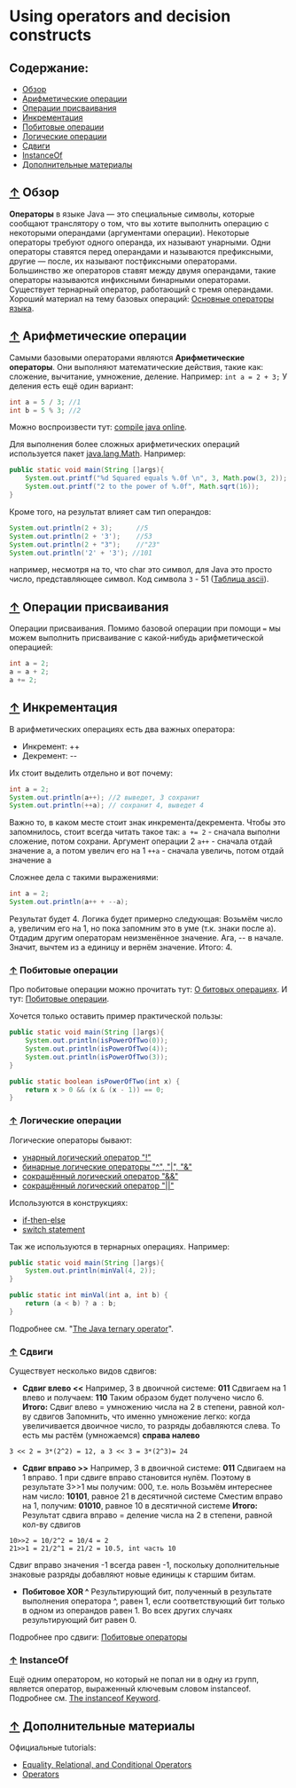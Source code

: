 # <a name="Home"></a> Using operators and decision constructs

## Содержание:
- [Обзор](#Overview)
- [Арифметические операции](#ArithmeticOperators)
- [Операции присваивания](#AssignmentOperators)
- [Инкрементация](#Incrementation)
- [Побитовые операции](#BitwiseOperators)
- [Логические операции](#LogicalOperators)
- [Сдвиги](#Shifts)
- [InstanceOf](#InstanceOf)
- [Дополнительные материалы](#Resources)

## [↑](#Home) <a name="Overview"></a> Обзор
**Операторы** в языке Java — это специальные символы, которые сообщают транслятору о том, что вы хотите выполнить операцию с некоторыми операндами (аргументами операции).
Некоторые операторы требуют одного операнда, их называют унарными. Одни операторы ставятся перед операндами и называются префиксными, другие — после, их называют постфиксными операторами.
Большинство же операторов ставят между двумя операндами, такие операторы называются инфиксными бинарными операторами.
Существует тернарный оператор, работающий с тремя операндами.
Хороший материал на тему базовых операций: [Основные операторы языка](http://proglang.su/java/operators).

## [↑](#Home) <a name="ArithmeticOperators"></a> Арифметические операции
Самыми базовыми операторами являются **Арифметические операторы**. Они выполняют математические действия, такие как: сложение, вычитание, умножение, деление.
Например: ```int a = 2 + 3;```
У деления есть ещё один вариант:
```java
int a = 5 / 3; //1
int b = 5 % 3; //2
```
Можно воспроизвести тут: [compile java online](https://www.tutorialspoint.com/compile_java_online.php).

Для выполнения более сложных арифметических операций используется пакет [java.lang.Math](https://docs.oracle.com/javase/8/docs/api/java/lang/Math.html).
Например:
```java
public static void main(String []args){
	System.out.printf("%d Squared equals %.0f \n", 3, Math.pow(3, 2));
	System.out.printf("2 to the power of %.0f", Math.sqrt(16));
}
```
Кроме того, на результат влияет сам тип операндов:
```java
System.out.println(2 + 3);      //5
System.out.println(2 + '3');    //53
System.out.println(2 + "3");    //"23"
System.out.println('2' + '3'); //101
```
например, несмотря на то, что char это символ, для Java это просто число, представляющее символ. Код символа `3` - 51 ([Таблица ascii](http://www.asciitable.com/)).

## [↑](#Home) <a name="AssignmentOperators"></a> Операции присваивания
Операции присваивания. Помимо базовой операции при помощи ``=`` мы можем выполнить присваивание с какой-нибудь арифметической операцией:
```java
int a = 2;
a = a + 2;
a += 2;
```

## [↑](#Home) <a name="Incrementation"></a> Инкрементация
В арифметических операциях есть два важных оператора:
- Инкремент: ++
- Декремент: --

Их стоит выделить отдельно и вот почему:
```java
int a = 2;
System.out.println(a++); //2 выведет, 3 сохранит
System.out.println(++a); // сохранит 4, выведет 4
```
Важно то, в каком месте стоит знак инкремента/декремента.
Чтобы это запомнилось, стоит всегда читать такое так:
`` a += 2 `` - сначала выполни сложение, потом сохрани. Аргумент операции 2
`` a++ `` - сначала отдай значение a, а потом увелич его на 1
`` ++a `` - сначала увеличь, потом отдай значение a

Сложнее дела с такими выражениями:
```java
int a = 2;
System.out.println(a++ + --a);
```
Результат будет 4. Логика будет примерно следующая:
Возьмём число a, увеличим его на 1, но пока запомним это в уме (т.к. знаки после a). Отдадим другим операторам неизменённое значение. Ага, -- в начале. Значит, вычтем из a единицу и вернём значение. Итого: 4.

### [↑](#Home) <a name="BitwiseOperators"></a> Побитовые операции
Про побитовые операции можно прочитать тут: [О битовых операциях](https://tproger.ru/translations/bitwise-operations/).
И тут: [Побитовые операции](https://neerc.ifmo.ru/wiki/index.php?title=%D0%9F%D0%BE%D0%B1%D0%B8%D1%82%D0%BE%D0%B2%D1%8B%D0%B5_%D0%BE%D0%BF%D0%B5%D1%80%D0%B0%D1%86%D0%B8%D0%B8).

Хочется только оставить пример практической пользы:
```java
public static void main(String []args){
	System.out.println(isPowerOfTwo(0));
	System.out.println(isPowerOfTwo(4));
	System.out.println(isPowerOfTwo(3));
}

public static boolean isPowerOfTwo(int x) {
	return x > 0 && (x & (x - 1)) == 0;
}
```

### [↑](#Home) <a name="LogicalOperators"></a> Логические операции
Логические операторы бывают:
- [унарный логический оператор "!"](http://docs.oracle.com/javase/specs/jls/se7/html/jls-15.html#jls-15.15.6)
- [бинарные логические операторы "^", "|", "&"](http://docs.oracle.com/javase/specs/jls/se7/html/jls-15.html#jls-15.22.2)
- [сокращённый логический оператор "&&"](http://docs.oracle.com/javase/specs/jls/se7/html/jls-15.html#jls-15.23)
- [сокращённый логический оператор "||"](http://docs.oracle.com/javase/specs/jls/se7/html/jls-15.html#jls-15.24)

Используются в конструкциях:
- [if-then-else](https://docs.oracle.com/javase/tutorial/java/nutsandbolts/if.html)
- [switch statement](https://docs.oracle.com/javase/tutorial/java/nutsandbolts/switch.html)

Так же используются в тернарных операциях. Например:
```java
public static void main(String []args){
	System.out.println(minVal(4, 2));
}

public static int minVal(int a, int b) {
	return (a < b) ? a : b;
}
```
Подробнее см. "[The Java ternary operator](https://alvinalexander.com/java/edu/pj/pj010018)".

### [↑](#Home) <a name="Shifts"></a> Сдвиги
Существует несколько видов сдвигов:
- **Сдвиг влево <<**
Например, 3 в двоичной системе: **011**
Сдвигаем на 1 влево и получаем: **110**
Таким образом будет получено число 6.
**Итого:** Сдвиг влево = умножению числа на 2 в степени, равной кол-ву сдвигов
Запомнить, что именно умножение легко: когда увеличивается двоичное число, то разряды добавляются слева. То есть мы растём (умножаемся) **справа налево**
```
3 << 2 = 3*(2^2) = 12, а 3 << 3 = 3*(2^3)= 24
```
- **Сдвиг вправо >>**
Например, 3 в двоичной системе: **011**
Сдвигаем на 1 вправо. 1 при сдвиге вправо становится нулём.
Поэтому в результате 3>>1 мы получим: 000, т.е. ноль
Возьмём интереснее нам число: **10101**, равное 21 в десятичной системе
Сместим вправо на 1, получим: **01010**, равное 10 в десятичной системе
**Итого:** Результат сдвига вправо = деление числа на 2 в степени, равной кол-ву сдвигов
```
10>>2 = 10/2^2 = 10/4 = 2
21>>1 = 21/2^1 = 21/2 = 10.5, int часть 10
```
Cдвиг вправо значения -1 всегда равен -1, поскольку дополнительные знаковые разряды добавляют новые единицы к старшим битам.
- **Побитовое XOR ^**
Результирующий бит, полученный в результате выполнения оператора ^, равен 1, если соответствующий бит только в одном из операндов равен 1. Во всех других случаях результирующий бит равен 0.

Подробнее про сдвиги: [Побитовые операторы](http://developer.alexanderklimov.ru/android/java/bitwise.php)

### [↑](#Home) <a name="InstanceOf"></a> InstanceOf
Ещё одним оператором, но который не попал ни в одну из групп, является оператор, выраженный ключевым словом instanceof.
Подробнее см. [The instanceof Keyword](http://www.java2s.com/Tutorial/Java/0060__Operators/TheinstanceofKeyword.htm).

## [↑](#Home) <a name="Resources"></a> Дополнительные материалы
Официальные tutorials:
- [Equality, Relational, and Conditional Operators](https://docs.oracle.com/javase/tutorial/java/nutsandbolts/op2.html)
- [Operators](https://docs.oracle.com/javase/tutorial/java/nutsandbolts/operators.html)